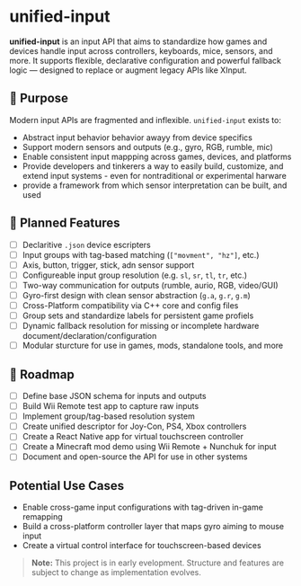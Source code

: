 # unified-input
**unified-input** is an input API that aims to standardize how games and devices handle input across controllers, keyboards, mice, sensors, and more. It supports flexible, declarative configuration and powerful fallback logic — designed to replace or augment legacy APIs like XInput.

## 🚀 Purpose

Modern input APIs are fragmented and inflexible. `unified-input` exists to:
- Abstract input behavior behavior awayy from device specifics
- Support modern sensors and outputs (e.g., gyro, RGB, rumble, mic)
- Enable consistent input mappping across games, devices, and platforms
- Provide developers and tinkerers a way to easily build, customize, and extend input systems - even for nontraditional or experimental harware
- provide a framework from which sensor interpretation can be built, and used

## 🔧 Planned Features
- [ ] Declaritive `.json` device escripters
- [ ] Input groups with tag-based matching (`["movment", "hz"]`, etc.)
- [ ] Axis, button, trigger, stick, adn sensor support
- [ ] Configureable input group resolution (e.g. `sl`, `sr`, `tl`, `tr`, etc.)
- [ ] Two-way communication for outputs (rumble, aurio, RGB, video/GUI)
- [ ] Gyro-first design with clean sensor abstraction (`g.a`, `g.r`, `g.m`)
- [ ] Cross-Platform compatibility via C++ core and config files
- [ ] Group sets and standardize labels for persistent game profiels
- [ ] Dynamic fallback resolution for missing or incomplete hardware document/declaration/configuration
- [ ] Modular sturcture for use in games, mods, standalone tools, and more

## 📅 Roadmap
- [ ] Define base JSON schema for inputs and outputs
- [ ] Build Wii Remote test app to capture raw inputs
- [ ] Implement group/tag-based resolution system
- [ ] Create unified descriptor for Joy-Con, PS4, Xbox controllers
- [ ] Create a React Native app for virtual touchscreen controller
- [ ] Create a Minecraft mod demo using Wii Remote + Nunchuk for input
- [ ] Document and open-source the API for use in other systems

## Potential Use Cases

- Enable cross-game input configurations with tag-driven in-game remapping
- Build a cross-platform controller layer that maps gyro aiming to mouse input
- Create a virtual control interface for touchscreen-based devices

> **Note:** This project is in early evelopment. Structure and features are subject to change as implementation evolves.
